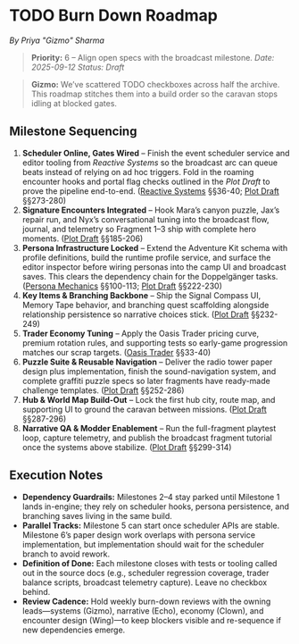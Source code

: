 # TODO Burn Down Roadmap

*By Priya "Gizmo" Sharma*
> **Priority:** 6 – Align open specs with the broadcast milestone.
> *Date: 2025-09-12*
> *Status: Draft*

> **Gizmo:** We’ve scattered TODO checkboxes across half the archive. This roadmap stitches them into a build order so the caravan stops idling at blocked gates.

## Milestone Sequencing

1. **Scheduler Online, Gates Wired** – Finish the event scheduler service and editor tooling from *Reactive Systems* so the broadcast arc can queue beats instead of relying on ad hoc triggers. Fold in the roaming encounter hooks and portal flag checks outlined in the *Plot Draft* to prove the pipeline end-to-end. ([Reactive Systems](../core-systems/reactive-systems.md) §§36-40; [Plot Draft](../narrative-world/plot-draft.md) §§273-280)
2. **Signature Encounters Integrated** – Hook Mara’s canyon puzzle, Jax’s repair run, and Nyx’s conversational tuning into the broadcast flow, journal, and telemetry so Fragment 1–3 ship with complete hero moments. ([Plot Draft](../narrative-world/plot-draft.md) §§185-206)
3. **Persona Infrastructure Locked** – Extend the Adventure Kit schema with profile definitions, build the runtime profile service, and surface the editor inspector before wiring personas into the camp UI and broadcast saves. This clears the dependency chain for the Doppelgänger tasks. ([Persona Mechanics](../narrative-world/persona-mechanics.md) §§100-113; [Plot Draft](../narrative-world/plot-draft.md) §§222-230)
4. **Key Items & Branching Backbone** – Ship the Signal Compass UI, Memory Tape behavior, and branching quest scaffolding alongside relationship persistence so narrative choices stick. ([Plot Draft](../narrative-world/plot-draft.md) §§232-249)
5. **Trader Economy Tuning** – Apply the Oasis Trader pricing curve, premium rotation rules, and supporting tests so early-game progression matches our scrap targets. ([Oasis Trader](../economy-progression/oasis-trader.md) §§33-40)
6. **Puzzle Suite & Reusable Navigation** – Deliver the radio tower paper design plus implementation, finish the sound-navigation system, and complete graffiti puzzle specs so later fragments have ready-made challenge templates. ([Plot Draft](../narrative-world/plot-draft.md) §§252-286)
7. **Hub & World Map Build-Out** – Lock the first hub city, route map, and supporting UI to ground the caravan between missions. ([Plot Draft](../narrative-world/plot-draft.md) §§287-296)
8. **Narrative QA & Modder Enablement** – Run the full-fragment playtest loop, capture telemetry, and publish the broadcast fragment tutorial once the systems above stabilize. ([Plot Draft](../narrative-world/plot-draft.md) §§299-314)

## Execution Notes

- **Dependency Guardrails:** Milestones 2–4 stay parked until Milestone 1 lands in-engine; they rely on scheduler hooks, persona persistence, and branching saves living in the same build.
- **Parallel Tracks:** Milestone 5 can start once scheduler APIs are stable. Milestone 6’s paper design work overlaps with persona service implementation, but implementation should wait for the scheduler branch to avoid rework.
- **Definition of Done:** Each milestone closes with tests or tooling called out in the source docs (e.g., scheduler regression coverage, trader balance scripts, broadcast telemetry capture). Leave no checkbox behind.
- **Review Cadence:** Hold weekly burn-down reviews with the owning leads—systems (Gizmo), narrative (Echo), economy (Clown), and encounter design (Wing)—to keep blockers visible and re-sequence if new dependencies emerge.
